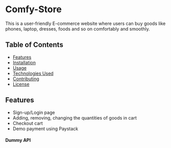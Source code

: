 # Comfy-Store

<!-- ## About -->

This is a user-friendly E-commerce website where users can buy goods like phones, laptop, dresses, foods and so on comfortably and smoothly.

## Table of Contents

- [Features](#features)
- [Installation](#installation)
- [Usage](#usage)
- [Technologies Used](#technologies-used)
- [Contributing](#contributing)
- [License](#license)

## Features

- Sign-up/Login page
- Adding, removing, changing the quantities of goods in cart
- Checkout cart
- Demo payment using Paystack

#### Dummy API
